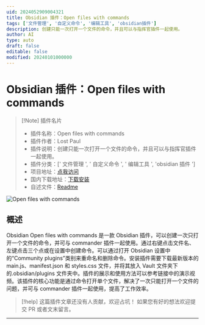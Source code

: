 ```yaml
---
uid: 2024052909004321
title: Obsidian 插件：Open files with commands
tags: ['文件管理', '自定义命令', '编辑工具', 'obsidian插件']
description: 创建只能一次打开一个文件的命令，并且可以与指挥官插件一起使用。
author: AI
type: auto
draft: false
editable: false
modified: 20240101000000
---
```


# Obsidian 插件：Open files with commands

> [!Note] 插件名片
> - 插件名称：Open files with commands
> - 插件作者：Lost Paul
> - 插件说明：创建只能一次打开一个文件的命令，并且可以与指挥官插件一起使用。
> - 插件分类：[' 文件管理 ', ' 自定义命令 ', ' 编辑工具 ', 'obsidian 插件 ']
> - 项目地址：[点我访问](https://github.com/LostPaul/ob-open-files-with-commands)
> - 国内下载地址：[下载安装](https://pkmer.cn/products/plugin/pluginMarket/?open-files-with-commands)
> - 自述文件：[Readme](https://ghproxy.net/https://raw.githubusercontent.com/LostPaul/ob-open-files-with-commands/master/README.md)

![Open files with commands](https://cdn.pkmer.cn/covers/open-files-with-commands.png!pkmer)

## 概述

Obsidian Open files with commands 是一款 Obsidian 插件，可以创建一次只打开一个文件的命令，并可与 commander 插件一起使用。通过右键点击文件名、左键点击三个点或在设置中创建命令。可以通过打开 Obsidian 设置中的“Community plugins”类别来重命名和删除命令。安装插件需要下载最新版本的 main.js、manifest.json 和 styles.css 文件，并将其放入 Vault 文件夹下的.obsidian/plugins 文件夹中。插件的展示和使用方法可以参考链接中的演示视频。该插件的核心功能是通过命令打开单个文件，解决了一次只能打开一个文件的问题，并可与 commander 插件一起使用，提高了工作效率。

> [!help]
> 这篇插件文章还没有人贡献，欢迎占坑！
> 如果您有好的想法欢迎提交 PR 或者文末留言。

---



